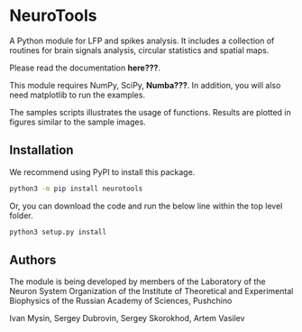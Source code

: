 # NeuroTools

A Python module for LFP and spikes analysis. It includes a collection of routines for brain signals analysis, circular statistics and spatial maps.

Please read the documentation **here???**.

This module requires NumPy, SciPy, **Numba???**. In addition, you will also need matplotlib to run the examples.

The samples scripts illustrates the usage of functions. Results are plotted in figures similar to the sample images.

## Installation

We recommend using PyPI to install this package.

```bash
python3 -m pip install neurotools
```

Or, you can download the code and run the below line within the top level folder.
```bash
python3 setup.py install
```
## Authors

The module is being developed by members of the Laboratory of the Neuron System Organization of the Institute of Theoretical and Experimental Biophysics of the Russian Academy of Sciences, Pushchino

Ivan Mysin, Sergey Dubrovin, Sergey Skorokhod, Artem Vasilev
